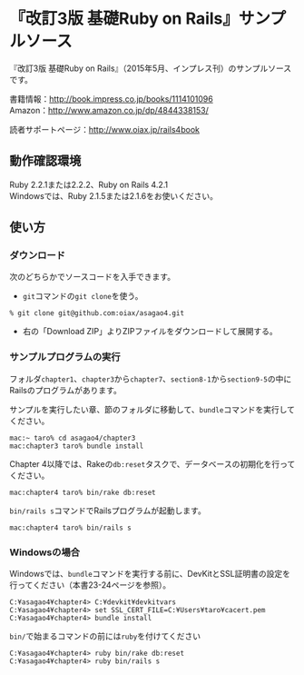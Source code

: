 # 『改訂3版 基礎Ruby on Rails』サンプルソース

『改訂3版 基礎Ruby on Rails』（2015年5月、インプレス刊）のサンプルソースです。

書籍情報：http://book.impress.co.jp/books/1114101096<br />
Amazon：http://www.amazon.co.jp/dp/4844338153/

読者サポートページ：http://www.oiax.jp/rails4book

## 動作確認環境

Ruby 2.2.1または2.2.2、Ruby on Rails 4.2.1<br />
Windowsでは、Ruby 2.1.5または2.1.6をお使いください。

## 使い方

### ダウンロード

次のどちらかでソースコードを入手できます。

* `git`コマンドの`git clone`を使う。

````
% git clone git@github.com:oiax/asagao4.git
````

* 右の「Download ZIP」よりZIPファイルをダウンロードして展開する。

### サンプルプログラムの実行

フォルダ`chapter1`、`chapter3`から`chapter7`、`section8-1`から`section9-5`の中にRailsのプログラムがあります。

サンプルを実行したい章、節のフォルダに移動して、`bundle`コマンドを実行してください。

````
mac:~ taro% cd asagao4/chapter3
mac:chapter3 taro% bundle install
````

Chapter 4以降では、Rakeの`db:reset`タスクで、データベースの初期化を行ってください。

````
mac:chapter4 taro% bin/rake db:reset
````

`bin/rails s`コマンドでRailsプログラムが起動します。

````
mac:chapter4 taro% bin/rails s
````

### Windowsの場合

Windowsでは、`bundle`コマンドを実行する前に、DevKitとSSL証明書の設定を行ってください（本書23-24ページを参照）。

````
C:¥asagao4¥chapter4> C:¥devkit¥devkitvars
C:¥asagao4¥chapter4> set SSL_CERT_FILE=C:¥Users¥taro¥cacert.pem
C:¥asagao4¥chapter4> bundle install
````

`bin/`で始まるコマンドの前には`ruby`を付けてください

````
C:¥asagao4¥chapter4> ruby bin/rake db:reset
C:¥asagao4¥chapter4> ruby bin/rails s
````

